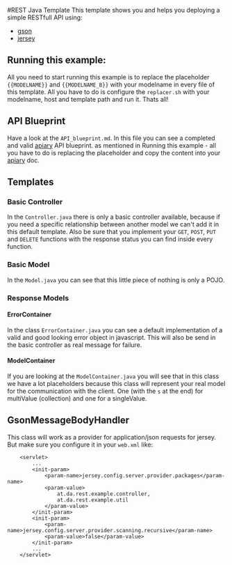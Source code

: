 #REST Java Template
This template shows you and helps you deploying a simple RESTfull API using:

* [gson](https://code.google.com/p/google-gson/)
* [jersey](https://jersey.java.net)

## Running this example:
All you need to start running this example is to replace the placeholder `{{MODELNAME}}` and `{{MODELNAME_B}}` with your modelname in every file of this template. All you have to do is configure the `replacer.sh` with your modelname, host and template path and run it. Thats all!

## API Blueprint

Have a look at the `API_blueprint.md`. In this file you can see a completed and valid [apiary](http://apiary.io) API blueprint. as mentioned in Running this example - all you have to do is replacing the placeholder and copy the content into your [apiary](http://apiary.io) doc.

## Templates

### Basic Controller

In the `Controller.java` there is only a basic controller available, because if you need a specific relationship between another model we can't add it in this default template. Also be sure that you implement your `GET`, `POST`, `PUT` and `DELETE` functions with the response status you can find inside every function.

### Basic Model

In the `Model.java` you can see that this little piece of nothing is only a POJO.

### Response Models

#### ErrorContainer

In the class `ErrorContainer.java` you can see a default implementation of a valid and good looking error object in javascript. This will also be send in the basic controller as real message for failure.

#### ModelContainer

If you are looking at the `ModelContainer.java` you will see that in this class we have a lot placeholders because this class will represent your real model for the communication with the client. One (with the `s` at the end) for multiValue (collection) and one for a singleValue.

## GsonMessageBodyHandler

This class will work as a provider for application/json requests for jersey. But make sure you configure it in your `web.xml` like:

		<servlet>
			...
			<init-param>
	            <param-name>jersey.config.server.provider.packages</param-name>
	      		<param-value>
	      			at.da.rest.example.controller,
	      			at.da.rest.example.util
	      		</param-value>
	        </init-param>
			<init-param>
			    <param-name>jersey.config.server.provider.scanning.recursive</param-name>
			    <param-value>false</param-value>
			</init-param>
			...
		</servlet>